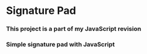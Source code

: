 # Signature Pad
### This project is a part of my JavaScript revision
### Simple signature pad with JavaScript
